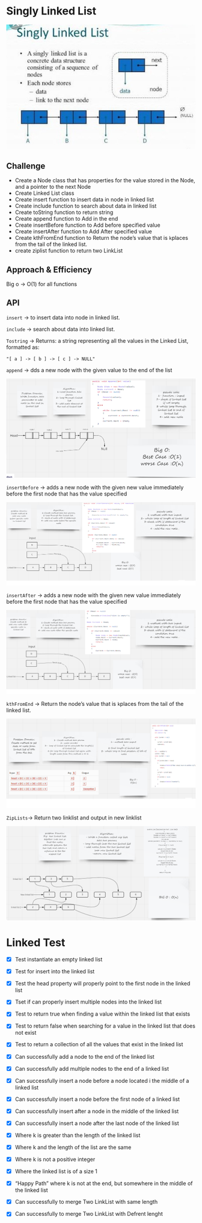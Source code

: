 # Singly Linked List
![](./img/linklist.jpeg)



## Challenge
* Create a Node class that has properties for the value stored in the Node, and a pointer to the next Node
* Create Linked List class
* Create insert function to insert data in node in linked list
* Create include function to search about data in linked list
* Create toString function to return string
* Create append function to Add in the end
* Create insertBefore function to Add before specified value
* Create insertAfter function to Add After specified value
* Create kthFromEnd function to Return the node’s value that is `k`places from the tail of the linked list.
* create ziplist function to return two LinkList  

## Approach & Efficiency
Big o -> O(1) for all functions


## API
`insert` -> to insert data into node in linked list.

`include` -> search about data into linked list.

`Tostring` -> Returns: a string representing all the values in the Linked List, formatted as:

```
"[ a ] -> [ b ] -> [ c ] -> NULL"
```
`append` -> dds a new node with the given value to the end of the list

![](./img/Append.png)

`insertBefore` -> adds a new node with the given new value immediately before the first node that has the value specified


![](./img/Insert-before.png)

`insertAfter` -> adds a new node with the given new value immediately before the first node that has the value specified

![](./img/Insert-After.png)

`kthFromEnd` -> Return the node’s value that is `k`places from the tail of the linked list.

![](./img/Kth.png)

`ZipLists`-> Return two linklist and output in new linklist

![](./img/linked-list-zip.png)


# Linked Test

- [x] Test instantiate an empty linked list
- [x] Test for insert into the linked list
- [x] Test the head property will properly point to the first node in the linked list
- [x] Tset if can properly insert multiple nodes into the linked list
- [x] Test to return true when finding a value within the linked list that exists
- [x] Test to return false when searching for a value in the linked list that does not exist
- [x] Test to return a collection of all the values that exist in the linked list
- [x] Can successfully add a node to the end of the linked list
- [x] Can successfully add multiple nodes to the end of a linked list
- [x] Can successfully insert a node before a node located i the middle of a linked list
- [x] Can successfully insert a node before the first node of a linked list
- [x] Can successfully insert after a node in the middle of the linked list
- [x] Can successfully insert a node after the last node of the linked list
- [x] Where k is greater than the length of the linked list
- [x] Where k and the length of the list are the same
- [x] Where k is not a positive integer
- [x] Where the linked list is of a size 1
- [x] “Happy Path” where k is not at the end, but somewhere in the middle of the linked list
- [x] Can successfully to merge Two LinkList with same length 
- [x] Can successfully to merge Two LinkList with Defrent lenght 



